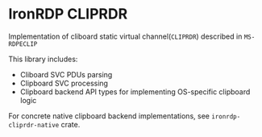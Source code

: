 # IronRDP CLIPRDR

Implementation of cliboard static virtual channel(`CLIPRDR`) described in `MS-RDPECLIP`

This library includes:
- Cliboard SVC PDUs parsing
- Clipboard SVC processing
- Clipboard backend API types for implementing OS-specific clipboard logic

For concrete native clipboard backend implementations, see `ironrdp-cliprdr-native` crate.